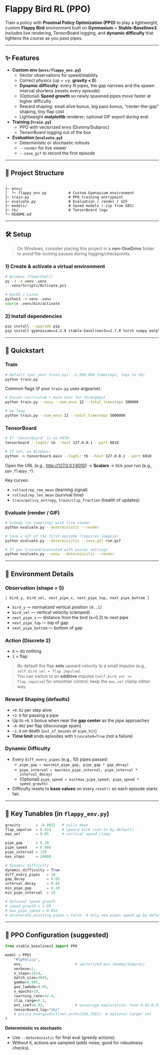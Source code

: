 # Flappy Bird RL (PPO)

Train a policy with **Proximal Policy Optimization (PPO)** to play a lightweight, custom **Flappy Bird** environment built on **Gymnasium** + **Stable-Baselines3**. Includes live rendering, TensorBoard logging, and **dynamic difficulty** that tightens the course as you pass pipes.

---

## ✨ Features

- **Custom env (`envs/flappy_env.py`)**
  - Vector observations for speed/stability
  - Correct physics (up = +y; **gravity < 0**)
  - **Dynamic difficulty**: every _N_ pipes, the gap narrows and the spawn interval shortens (resets every episode)
  - (Optional) **Speed growth** so newly spawned pipes move faster at higher difficulty
  - Reward shaping: small alive bonus, big pass bonus, “center-the-gap” shaping, tiny flap cost
  - Lightweight **matplotlib** renderer; optional GIF export during eval
- **Training (`train.py`)**
  - PPO with vectorized envs (Dummy/Subproc)
  - TensorBoard logging out of the box
- **Evaluation (`evaluate.py`)**
  - Deterministic or stochastic rollouts
  - `--render` for live viewer
  - `--save_gif` to record the first episode

---

## 🧱 Project Structure

```
.
├─ envs/
│  └─ flappy_env.py          # Custom Gymnasium environment
├─ train.py                  # PPO training entrypoint
├─ evaluate.py               # Evaluation / render / GIF
├─ models/                   # Saved models (.zip from SB3)
├─ tb/                       # TensorBoard logs
└─ README.md
```

---

## 🛠️ Setup

> On Windows, consider placing this project in a **non-OneDrive** folder to avoid file-locking pauses during logging/checkpoints.

### 1) Create & activate a virtual environment

```bash
# Windows (PowerShell)
py -3 -m venv .venv
. .venv/Scripts/Activate.ps1

# macOS / Linux
python3 -m venv .venv
source .venv/bin/activate
```

### 2) Install dependencies

```bash
pip install --upgrade pip
pip install gymnasium==1.2.0 stable-baselines3==2.7.0 torch numpy matplotlib imageio
```

---

## 🚀 Quickstart

### Train

```bash
# Default (per your train.py): ~1,000,000 timesteps, logs to tb/
python train.py
```

Common flags (if your `train.py` uses argparse):

```bash
# Easier curriculum + more envs for throughput
python train.py --easy --num_envs 12 --total_timesteps 300000

# Go long
python train.py --num_envs 12 --total_timesteps 5000000
```

### TensorBoard

```bash
# If 'tensorboard' is on PATH:
tensorboard --logdir tb --host 127.0.0.1 --port 6010

# If not, on Windows:
python -m tensorboard.main --logdir tb --host 127.0.0.1 --port 6010
```

Open the URL (e.g., http://127.0.0.1:6010) → **Scalars** → tick your run (e.g., `ppo_flappy_*`).

Key curves:
- `rollout/ep_rew_mean` (learning signal)
- `rollout/ep_len_mean` (survival time)
- `train/policy_entropy`, `train/clip_fraction` (health of updates)

### Evaluate (render / GIF)

```bash
# Greedy (no sampling) with live viewer
python evaluate.py --deterministic --render

# Save a GIF of the first episode (requires imageio)
python evaluate.py --deterministic --save_gif run.gif

# If you trained/evaluated with easier settings
python evaluate.py --easy --deterministic --render
```

---

## 🧪 Environment Details

### Observation (shape = 5)
```
[ bird_y, bird_vel, next_pipe_x, next_pipe_top, next_pipe_bottom ]
```
- `bird_y`           — normalized vertical position `[0..1]`
- `bird_vel`         — vertical velocity (clamped)
- `next_pipe_x`      — distance from the bird (x=0.2) to next pipe
- `next_pipe_top`    — top of gap
- `next_pipe_bottom` — bottom of gap

### Action (Discrete 2)
- `0` = do nothing
- `1` = flap

> By default the flap **sets** upward velocity to a small impulse (e.g., `self.bird_vel = flap_impulse`).  
> You can switch to an **additive** impulse (`self.bird_vel += flap_impulse`) for smoother control; keep the `max_vel` clamp either way.

### Reward Shaping (defaults)
- `+0.02` per step alive
- `+3.0` for passing a pipe
- Up to `+0.5` bonus when near the **gap center** as the pipe approaches
- `−0.002` per flap (discourage spam)
- `−1.0` on death (`out_of_bounds` or `pipe_hit`)
- **Time limit** ends episodes with `truncated=True` (not a failure)

### Dynamic Difficulty
- Every `diff_every_pipes` (e.g., 10) pipes passed:
  - `pipe_gap ← max(min_pipe_gap, pipe_gap * gap_decay)`
  - `pipe_interval ← max(min_pipe_interval, pipe_interval * interval_decay)`
  - (Optional) `pipe_speed ← min(max_pipe_speed, pipe_speed * speed_growth)`
- Difficulty resets to **base values** on every `reset()` so each episode starts fair.

---

## 🔧 Key Tunables (in `flappy_env.py`)

```python
gravity       = -0.0022   # pulls down
flap_impulse  = 0.014     # upward kick (set-to by default)
max_vel       = 0.05      # vertical speed clamp

pipe_gap      = 0.28
pipe_speed    = 0.006
pipe_interval = 120
max_steps     = 20000

# Dynamic difficulty
dynamic_difficulty = True
diff_every_pipes   = 10
gap_decay          = 0.85
interval_decay     = 0.85
min_pipe_gap       = 0.10
min_pipe_interval  = 20

# Optional speed growth
# speed_growth = 1.05
# max_pipe_speed = 0.012
# accelerate_existing_pipes = False  # only new pipes speed up by default
```

---

## 🧠 PPO Configuration (suggested)

```python
from stable_baselines3 import PPO

model = PPO(
    "MlpPolicy",
    env,                        # vectorized env (Dummy/Subproc)
    verbose=1,
    n_steps=1024,
    batch_size=2048,
    gamma=0.995,
    gae_lambda=0.95,
    n_epochs=10,
    learning_rate=3e-4,
    clip_range=0.2,
    ent_coef=0.02,              # encourage exploration; tune 0.01–0.03
    tensorboard_log="tb/"
    # policy_kwargs=dict(net_arch=[256,256])  # optional larger net
)
```

**Deterministic vs stochastic**
- Use `--deterministic` for final eval (greedy actions).
- Without it, actions are sampled (adds noise; good for robustness checks).

